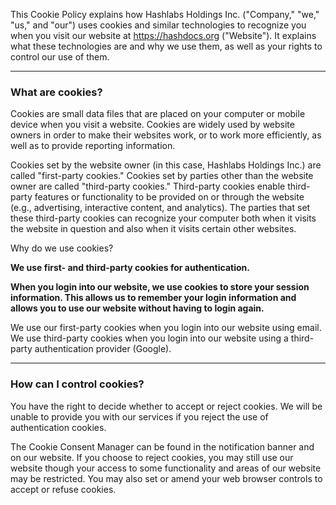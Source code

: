 This Cookie Policy explains how Hashlabs Holdings Inc. ("Company," "we," "us," and "our") uses cookies and similar technologies to recognize you when you visit our website at https://hashdocs.org ("Website"). It explains what these technologies are and why we use them, as well as your rights to control our use of them.

---
### What are cookies?

Cookies are small data files that are placed on your computer or mobile device when you visit a website. Cookies are widely used by website owners in order to make their websites work, or to work more efficiently, as well as to provide reporting information.

Cookies set by the website owner (in this case, Hashlabs Holdings Inc.) are called "first-party cookies." Cookies set by parties other than the website owner are called "third-party cookies." Third-party cookies enable third-party features or functionality to be provided on or through the website (e.g., advertising, interactive content, and analytics). The parties that set these third-party cookies can recognize your computer both when it visits the website in question and also when it visits certain other websites.

Why do we use cookies?

**We use first- and third-party cookies for authentication.**

**When you login into our website, we use cookies to store your session information. This allows us to remember your login information and allows you to use our website without having to login again.**

We use our first-party cookies when you login into our website using email. We use third-party cookies when you login into our website using a third-party authentication provider (Google).

---
### How can I control cookies?

You have the right to decide whether to accept or reject cookies. We will be unable to provide you with our services if you reject the use of authentication cookies.

The Cookie Consent Manager can be found in the notification banner and on our website. If you choose to reject cookies, you may still use our website though your access to some functionality and areas of our website may be restricted. You may also set or amend your web browser controls to accept or refuse cookies.
